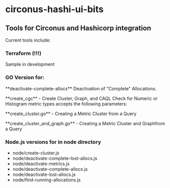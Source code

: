 # circonus-hashi-ui-bits
<h2>Tools for Circonus and Hashicorp integration</h2>

Current tools include:

### Terraform (!!!)

<p>Sample in development</p>

### GO Version for:
<p>**deactivate-complete-allocs** Deactivation of "Complete" Allocations.</p>
<p>**create_cgc** - Create Cluster, Graph, and CAQL Check for Numeric or Histogram metric types accepts the following parameters:</p>
<p>**create_cluster.go** - Creating a Metric Cluster from a Query</p>
<p>**create_cluster_and_graph.go** - Creating a Metric Cluster and Graphfrom a Query</p>

### Node.js versions for in node directory
- node/create-cluster.js
- node/deactivate-complete-lost-allocs.js
- node/deactivate-metrics.js
- node/deactivate-complete-allocs.js
- node/deactivate-lost-allocs.js
- node/find-running-allocations.js
